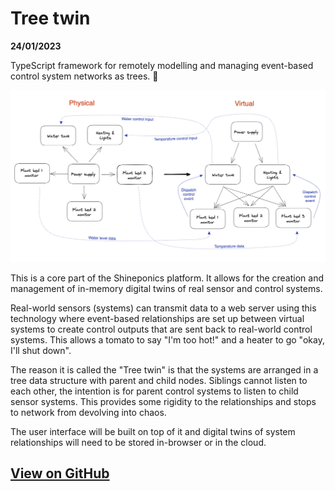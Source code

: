 # Tree twin

<p id="date"><strong>24/01/2023</strong></p>
<p id="desc">TypeScript framework for remotely modelling and managing event-based control system networks as trees. 🌲</p>

![twin-tree-diagram](/public/articles/source/twin-tree/twin-tree.webp)

This is a core part of the Shineponics platform. It allows for the creation and management of in-memory digital twins of real sensor and control systems. 

Real-world sensors (systems) can transmit data to a web server using this technology where event-based relationships are set up between virtual systems to create control outputs that are sent back to real-world control systems. This allows a tomato to say "I'm too hot!" and a heater to go "okay, I'll shut down".

The reason it is called the "Tree twin" is that the systems are arranged in a tree data structure with parent and child nodes. Siblings cannot listen to each other, the intention is for parent control systems to listen to child sensor systems. This provides some rigidity to the relationships and stops to network from devolving into chaos.

The user interface will be built on top of it and digital twins of system relationships will need to be stored in-browser or in the cloud.

## [View on GitHub](https://github.com/shine-systems/tree-twin)

